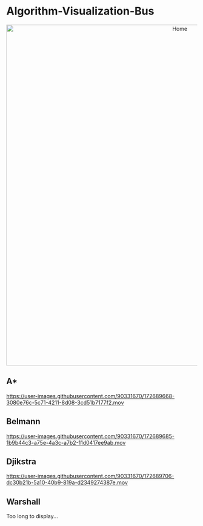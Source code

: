 # Algorithm-Visualization-Bus
<div align="center">
<img width="900" alt="Home" src="https://user-images.githubusercontent.com/90331670/172688572-12b43e21-97b4-46e6-bb67-e39aea9314e6.png">
</div>

## A*


https://user-images.githubusercontent.com/90331670/172689668-3080e76c-5c71-4211-8d08-3cd51b7177f2.mov


## Belmann


https://user-images.githubusercontent.com/90331670/172689685-1b9b44c3-a75e-4a3c-a7b2-11d0417ee9ab.mov


## Djikstra


https://user-images.githubusercontent.com/90331670/172689706-dc30b21b-5a10-40b9-819a-d2349274387e.mov


## Warshall
Too long to display...
